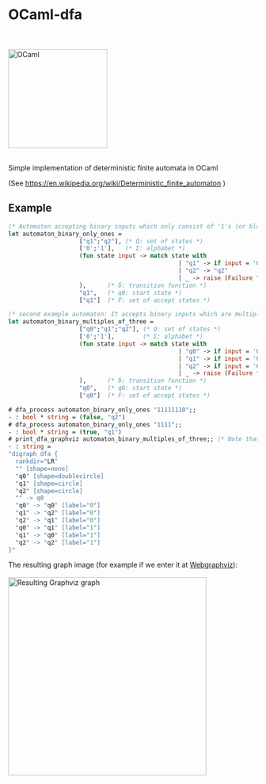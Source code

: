 # OCaml-dfa

<br/><br/>
<a href="http://ocaml.org">
  <img src="http://ocaml.org/logo/Colour/PNG/colour-logo.png"
       alt="OCaml"
       width=200px />
</a>
<br/><br/>

Simple implementation of deterministic finite automata in OCaml

(See https://en.wikipedia.org/wiki/Deterministic_finite_automaton )

## Example

```ocaml
(* Automaton accepting binary inputs which only consist of '1's (or blank) *)
let automaton_binary_only_ones =  
                    ["q1";"q2"], (* Q: set of states *)
                    ['0';'1'],   (* Σ: alphabet *)  
                    (fun state input -> match state with
                                                | "q1" -> if input = '0' then "q2" else "q1"
                                                | "q2" -> "q2"
                                                | _ -> raise (Failure "Invalid input")
                    ),      (* δ: transition function *)
                    "q1",   (* q0: start state *)
                    ["q1"]  (* F: set of accept states *)

(* second example automaton: It accepts binary inputs which are multiples of three *)
let automaton_binary_multiples_of_three =  
                    ["q0";"q1";"q2"], (* Q: set of states *)
                    ['0';'1'],        (* Σ: alphabet *)  
                    (fun state input -> match state with
                                                | "q0" -> if input = '0' then "q0" else "q1"
                                                | "q1" -> if input = '0' then "q2" else "q0"
                                                | "q2" -> if input = '0' then "q1" else "q2"
                                                | _ -> raise (Failure "Invalid")
                    ),      (* δ: transition function *)
                    "q0",   (* q0: start state *)
                    ["q0"]  (* F: set of accept states *)

# dfa_process automaton_binary_only_ones "11111110";;
- : bool * string = (false, "q2")
# dfa_process automaton_binary_only_ones "1111";;
- : bool * string = (true, "q1")
# print_dfa_graphviz automaton_binary_multiples_of_three;; (* Note that we used the second automaton here *)
- : string =
"digraph dfa {
  rankdir="LR"
  "" [shape=none]
  "q0" [shape=doublecircle]
  "q1" [shape=circle]
  "q2" [shape=circle]
  "" -> q0
  "q0" -> "q0" [label="0"]
  "q1" -> "q2" [label="0"]
  "q2" -> "q1" [label="0"]
  "q0" -> "q1" [label="1"]
  "q1" -> "q0" [label="1"]
  "q2" -> "q2" [label="1"]
}"
```
The resulting graph image (for example if we enter it at [Webgraphviz](http://www.webgraphviz.com/)):
<br/><br/>
<a href="https://en.wikipedia.org/wiki/Deterministic_finite_automaton#/media/File:DFA_example_multiplies_of_3.svg">
  <img src="https://github.com/yoshc/OCaml-dfa/blob/master/example-graphviz.png"
       alt="Resulting Graphviz graph"
       width=400px />
</a>
<br/><br/>

